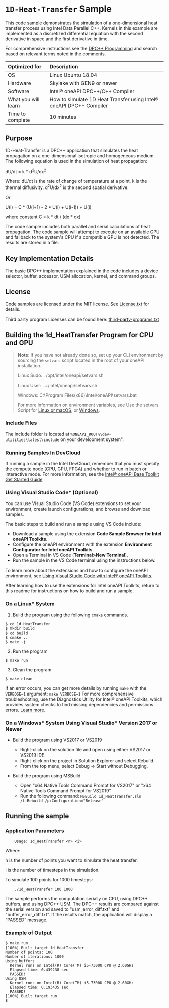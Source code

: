 ﻿# `1D-Heat-Transfer` Sample

This code sample demonstrates the simulation of a one-dimensional heat transfer process using Intel Data Parallel C++. Kernels in this example are implemented as a discretized differential equation with the second derivative in space and the first derivative in time.

For comprehensive instructions see the [DPC++ Programming](https://software.intel.com/en-us/oneapi-programming-guide) and search based on relevant terms noted in the comments.

| Optimized for                     | Description
|:---                               |:---
| OS                                | Linux Ubuntu 18.04
| Hardware                          | Skylake with GEN9 or newer
| Software                          | Intel® oneAPI DPC++/C++ Compiler
| What you will learn               | How to simulate 1D Heat Transfer using Intel&reg; oneAPI DPC++ Compiler
| Time to complete                  | 10 minutes


## Purpose

1D-Heat-Transfer is a DPC++ application that simulates the heat
propagation on a one-dimensional isotropic and homogeneous medium. The
following equation is used in the simulation of heat propagation:

dU/dt = k * d<sup>2</sup>U/dx<sup>2</sup>

Where:
dU/dt is the rate of change of temperature at a point.
k is the thermal diffusivity.
d<sup>2</sup>U/dx<sup>2</sup> is the second spatial derivative.

Or

U(i) = C * (U(i+1) - 2 * U(i) + U(i-1)) + U(i)

where constant C = k * dt / (dx * dx)

The code sample includes both parallel and serial calculations of heat
propagation. The code sample will attempt to execute on an
available GPU and fallback to the system's CPU if a compatible GPU is
not detected. The results are stored in a file.


## Key Implementation Details

The basic DPC++ implementation explained in the code includes a device
selector, buffer, accessor, USM allocation, kernel, and command
groups.

## License

Code samples are licensed under the MIT license. See
[License.txt](https://github.com/oneapi-src/oneAPI-samples/blob/master/License.txt) for details.

Third party program Licenses can be found here: [third-party-programs.txt](https://github.com/oneapi-src/oneAPI-samples/blob/master/third-party-programs.txt)

## Building the 1d_HeatTransfer Program for CPU and GPU

> **Note**: If you have not already done so, set up your CLI
> environment by sourcing  the `setvars` script located in
> the root of your oneAPI installation.
>
> Linux Sudo: . /opt/intel/oneapi/setvars.sh
>
> Linux User: . ~/intel/oneapi/setvars.sh
>
> Windows: C:\Program Files(x86)\Intel\oneAPI\setvars.bat
>
>For more information on environment variables, see Use the setvars Script for [Linux or macOS](https://www.intel.com/content/www/us/en/develop/documentation/oneapi-programming-guide/top/oneapi-development-environment-setup/use-the-setvars-script-with-linux-or-macos.html), or [Windows](https://www.intel.com/content/www/us/en/develop/documentation/oneapi-programming-guide/top/oneapi-development-environment-setup/use-the-setvars-script-with-windows.html).


### Include Files

The include folder is located at
`%ONEAPI_ROOT%\dev-utilities\latest\include` on your development
system".

### Running Samples In DevCloud

If running a sample in the Intel DevCloud, remember that you must specify the compute node (CPU, GPU, FPGA) and whether to run in batch or interactive mode. For more information, see the [Intel® oneAPI Base Toolkit Get Started Guide](https://devcloud.intel.com/oneapi/get-started/base-toolkit/)


### Using Visual Studio Code*  (Optional)

You can use Visual Studio Code (VS Code) extensions to set your environment, create launch configurations,
and browse and download samples.

The basic steps to build and run a sample using VS Code include:
 - Download a sample using the extension **Code Sample Browser for Intel oneAPI Toolkits**.
 - Configure the oneAPI environment with the extension **Environment Configurator for Intel oneAPI Toolkits**.
 - Open a Terminal in VS Code (**Terminal>New Terminal**).
 - Run the sample in the VS Code terminal using the instructions below.

To learn more about the extensions and how to configure the oneAPI environment, see
[Using Visual Studio Code with Intel® oneAPI Toolkits](https://software.intel.com/content/www/us/en/develop/documentation/using-vs-code-with-intel-oneapi/top.html).

After learning how to use the extensions for Intel oneAPI Toolkits, return to this readme for instructions on how to build and run a sample.

### On a Linux* System
  1. Build the program using the following `cmake` commands.

  ```
  $ cd 1d_HeatTransfer
  $ mkdir build
  $ cd build
  $ cmake ..
  $ make -j
  ```

  2. Run the program

  ```
  $ make run
  ```

  3. Clean the program

  ```
  $ make clean
  ```

If an error occurs, you can get more details by running `make` with
the `VERBOSE=1` argument:
``make VERBOSE=1``
For more comprehensive troubleshooting, use the Diagnostics Utility for
Intel® oneAPI Toolkits, which provides system checks to find missing
dependencies and permissions errors.
[Learn more](https://software.intel.com/content/www/us/en/develop/documentation/diagnostic-utility-user-guide/top.html).

### On a Windows* System Using Visual Studio* Version 2017 or Newer
- Build the program using VS2017 or VS2019
    - Right-click on the solution file and open using either VS2017 or VS2019 IDE.
    - Right-click on the project in Solution Explorer and select Rebuild.
    - From the top menu, select Debug -> Start without Debugging.

- Build the program using MSBuild
     - Open "x64 Native Tools Command Prompt for VS2017" or "x64 Native Tools Command Prompt for VS2019"
     - Run the following command: `MSBuild 1d_HeatTransfer.sln /t:Rebuild /p:Configuration="Release"`


## Running the sample
### Application Parameters

        Usage: 1d_HeatTransfer <n> <i>

Where:

n is the number of points you want to simulate the heat transfer.

i is the number of timesteps in the simulation.

To simulate 100 points for 1000 timesteps:

        ./1d_HeatTransfer 100 1000

The sample performs the computation serially on CPU, using DPC++
buffers, and using DPC++ USM. The DPC++ results are compared against
the serial version and saved to "usm_error_diff.txt" and
"buffer_error_diff.txt".  If the results match, the application will
display a “PASSED” message.

### Example of Output
```
$ make run
[100%] Built target 1d_HeatTransfer
Number of points: 100
Number of iterations: 1000
Using buffers
  Kernel runs on Intel(R) Core(TM) i5-7300U CPU @ 2.60GHz
  Elapsed time: 0.439238 sec
  PASSED!
Using USM
  Kernel runs on Intel(R) Core(TM) i5-7300U CPU @ 2.60GHz
  Elapsed time: 0.193435 sec
  PASSED!
[100%] Built target run
$
```
